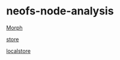 # neofs-node-analysis

[Morph](./morph/morph.md)

[store](./store/store.md)

[localstore](./localstore/localstore.md)

